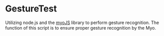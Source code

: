 # GestureTest
Utilizing node.js and the [myoJS](https://github.com/logotype/MyoJS) library to perform gesture recognition.
The function of this script is to ensure proper gesture recognition by the Myo.
